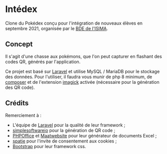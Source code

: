 # Intédex

Clone du Pokédex conçu pour l'intégration de nouveaux élèves en septembre 2021, organisée par le [BDE de l'ISIMA](https://bde.isima.fr/). 


## Concept

Il s'agit d'une chasse aux pokémons, que l'on peut capturer en flashant des codes QR, générés par l'application.

Ce projet est basé sur [Laravel](https://laravel.com/) et utilise MySQL / MariaDB pour le stockage des données.
Pour l'utiliser, il faudra vous munir de php 8 minimum, de [composer](https://getcomposer.org/) et de l'extension [imagick](https://www.php.net/manual/fr/class.imagick.php) activée (nécessaire pour la génération des QR code).

## Crédits

Remerciement à :
- L'équipe de [Laravel](https://laravel.com/) pour la qualité de leur framework ;
- [simplesoftwareio](https://github.com/SimpleSoftwareIO/simple-qrcode) pour la génération de QR code ;
- [PHPOffice](https://github.com/PHPOffice/phpspreadsheet/) et [Maatwebsite](https://github.com/Maatwebsite/Laravel-Excel) pour leur générateur de documents Excel ;
- [spatie](https://github.com/spatie/laravel-cookie-consent) pour l'invite de consentement aux cookies ;
- [Bootstrap](https://getbootstrap.com/) pour leur framework css.
